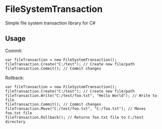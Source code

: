 FileSystemTransaction
=====================

Simple file system transaction library for C#


Usage
--------------

Commit:
```
var fileTransaction = new FileSystemTransaction();
fileTransaction.Create("C:/test"); // Create new file/path
fileTransaction.Commit(); // Commit changes
```

Rollback:
```
var fileTransaction = new FileSystemTransaction();
fileTransaction.Create("C:/test"); // Create new file/path
fileTransaction.Write("C:/test/foo.txt", "Hello World"); // Write to file
fileTransaction.Commit(); // Commit changes
fileTransaction.Move("C:/test/foo.txt", "C:/foo.txt"); // Moves foo.txt file
fileTransaction.Rollback(); // Returns foo.txt file to C:/test directory
```
